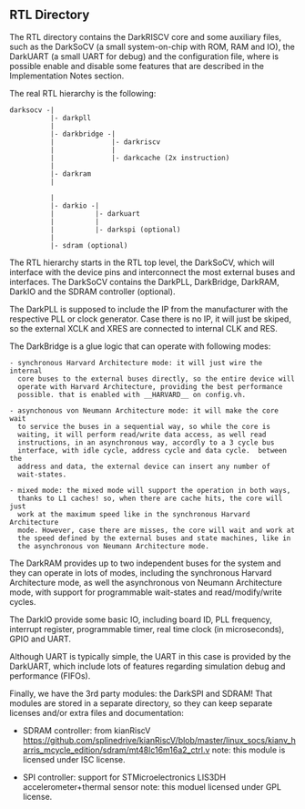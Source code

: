 ## RTL Directory

The RTL directory contains the DarkRISCV core and some auxiliary files, such
as the DarkSoCV (a small system-on-chip with ROM, RAM and IO), the DarkUART
(a small UART for debug) and the configuration file, where is possible
enable and disable some features that are described in the Implementation
Notes section.

The real RTL hierarchy is the following:

    darksocv -|
              |- darkpll
              |
              |- darkbridge -|
              |              |- darkriscv
              |              |
              |              |- darkcache (2x instruction)
              |
              |- darkram
              |
    
              |
              |- darkio -|
              |          |- darkuart
              |          |
              |          |- darkspi (optional)                         
              |
              |- sdram (optional)

The RTL hierarchy starts in the RTL top level, the DarkSoCV, which will
interface with the device pins and interconnect the most external buses and
interfaces. The DarkSoCV contains the DarkPLL, DarkBridge, DarkRAM, DarkIO
and the SDRAM controller (optional).

The DarkPLL is supposed to include the IP from the manufacturer with the
respective PLL or clock generator.  Case there is no IP, it will just be
skiped, so the external XCLK and XRES are connected to internal CLK and RES.

The DarkBridge is a glue logic that can operate with following modes:

    - synchronous Harvard Architecture mode: it will just wire the internal
      core buses to the external buses directly, so the entire device will
      operate with Harvard Architecture, providing the best performance
      possible. that is enabled with __HARVARD__ on config.vh.

    - asynchonous von Neumann Architecture mode: it will make the core wait
      to service the buses in a sequential way, so while the core is
      waiting, it will perform read/write data access, as well read
      instructions, in an asynchronous way, accordly to a 3 cycle bus
      interface, with idle cycle, address cycle and data cycle.  between the
      address and data, the external device can insert any number of
      wait-states.

    - mixed mode: the mixed mode will support the operation in both ways,
      thanks to L1 caches! so, when there are cache hits, the core will just
      work at the maximum speed like in the synchronous Harvard Architecture
      mode. However, case there are misses, the core will wait and work at
      the speed defined by the external buses and state machines, like in
      the asynchronous von Neumann Architecture mode.

The DarkRAM provides up to two independent buses for the system and they can
operate in lots of modes, including the synchronous Harvard Architecture
mode, as well the asynchronous von Neumann Architecture mode, with support
for programmable wait-states and read/modify/write cycles.

The DarkIO provide some basic IO, including board ID, PLL frequency,
interrupt register, programmable timer, real time clock (in microseconds),
GPIO and UART. 

Although UART is typically simple, the UART in this case is provided by the
DarkUART, which include lots of features regarding simulation debug and
performance (FIFOs).

Finally, we have the 3rd party modules: the DarkSPI and SDRAM! That modules
are stored in a separate directory, so they can keep separate licenses
and/or extra files and documentation:

  - SDRAM controller: from kianRiscV 
    https://github.com/splinedrive/kianRiscV/blob/master/linux_socs/kianv_harris_mcycle_edition/sdram/mt48lc16m16a2_ctrl.v
    note: this module is licensed under ISC license.

  - SPI controller: support for STMicroelectronics LIS3DH accelerometer+thermal sensor
    note: this moduel licensed under GPL license.

